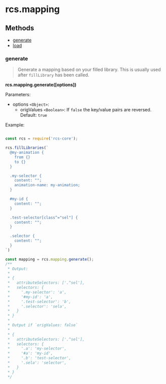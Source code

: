 # rcs.mapping

## Methods
- [generate](#generate)
- [load](#load)

### generate

> Generate a mapping based on your filled library. This is usually used after `fillLibrary` has been called.

**rcs.mapping.generate([options])**

Parameters:
- options `<Object>`:
  - origValues `<Boolean>`: If `false` the key/value pairs are reversed. Default: `true`

Example:

```js

const rcs = require('rcs-core');

rcs.fillLibraries(`
  @my-animation {
    from {}
    to {}
  }

  .my-selector {
    content: "";
    animation-name: my-animation;
  }

  #my-id {
    content: "";
  }

  .test-selector[class^="sel"] {
    content: "";
  }

  .selector {
    content: "";
  }
`)

const mapping = rcs.mapping.generate();
/**
 * Output:
 *
 * {
 *   attributeSelectors: ['.^sel'],
 *   selectors: {
 *     '.my-selector': 'a',
 *     '#my-id': 'a',
 *     '.test-selector': 'b',
 *     '.selector': 'sela',
 *   }
 * }
 *
 * Output if `origValues: false`
 *
 * {
 *   attributeSelectors: ['.^sel'],
 *   selectors: {
 *     '.a': 'my-selector',
 *     '#a': 'my-id',
 *     '.b': 'test-selector',
 *     '.sela': 'selector',
 *   }
 * }
 */
